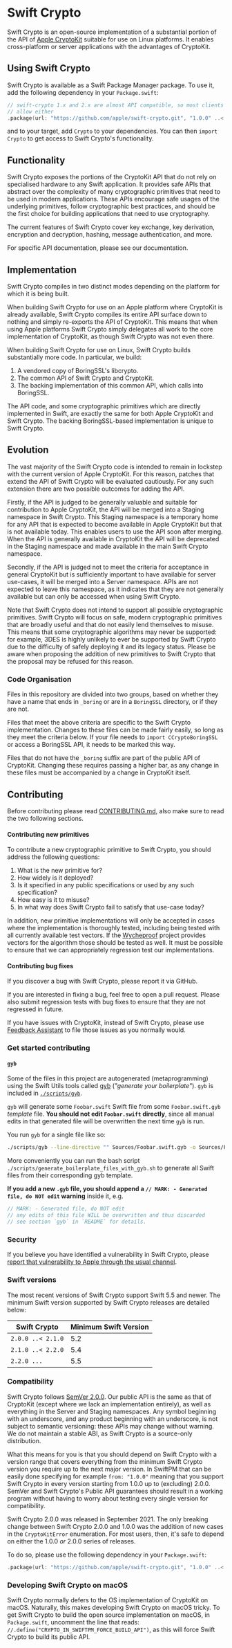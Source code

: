 # Swift Crypto

Swift Crypto is an open-source implementation of a substantial portion of the API of [Apple CryptoKit](https://developer.apple.com/documentation/cryptokit) suitable for use on Linux platforms. It enables cross-platform or server applications with the advantages of CryptoKit.

## Using Swift Crypto

Swift Crypto is available as a Swift Package Manager package. To use it, add the following dependency in your `Package.swift`:

```swift
// swift-crypto 1.x and 2.x are almost API compatible, so most clients should
// allow either
.package(url: "https://github.com/apple/swift-crypto.git", "1.0.0" ..< "3.0.0"),
```

and to your target, add `Crypto` to your dependencies. You can then `import Crypto` to get access to Swift Crypto's functionality.

## Functionality

Swift Crypto exposes the portions of the CryptoKit API that do not rely on specialised hardware to any Swift application. It provides safe APIs that abstract over the complexity of many cryptographic primitives that need to be used in modern applications. These APIs encourage safe usages of the underlying primitives, follow cryptographic best practices, and should be the first choice for building applications that need to use cryptography.

The current features of Swift Crypto cover key exchange, key derivation, encryption and decryption, hashing, message authentication, and more.

For specific API documentation, please see our documentation.

## Implementation

Swift Crypto compiles in two distinct modes depending on the platform for which it is being built.

When building Swift Crypto for use on an Apple platform where CryptoKit is already available, Swift Crypto compiles its entire API surface down to nothing and simply re-exports the API of CryptoKit. This means that when using Apple platforms Swift Crypto simply delegates all work to the core implementation of CryptoKit, as though Swift Crypto was not even there.

When building Swift Crypto for use on Linux, Swift Crypto builds substantially more code. In particular, we build:

1. A vendored copy of BoringSSL's libcrypto.
2. The common API of Swift Crypto and CryptoKit.
3. The backing implementation of this common API, which calls into BoringSSL.

The API code, and some cryptographic primitives which are directly implemented in Swift, are exactly the same for both Apple CryptoKit and Swift Crypto. The backing BoringSSL-based implementation is unique to Swift Crypto.

## Evolution

The vast majority of the Swift Crypto code is intended to remain in lockstep with the current version of Apple CryptoKit. For this reason, patches that extend the API of Swift Crypto will be evaluated cautiously. For any such extension there are two possible outcomes for adding the API.

Firstly, if the API is judged to be generally valuable and suitable for contribution to Apple CryptoKit, the API will be merged into a Staging namespace in Swift Crypto. This Staging namespace is a temporary home for any API that is expected to become available in Apple CryptoKit but that is not available today. This enables users to use the API soon after merging. When the API is generally available in CryptoKit the API will be deprecated in the Staging namespace and made available in the main Swift Crypto namespace.

Secondly, if the API is judged not to meet the criteria for acceptance in general CryptoKit but is sufficiently important to have available for server use-cases, it will be merged into a Server namespace. APIs are not expected to leave this namespace, as it indicates that they are not generally available but can only be accessed when using Swift Crypto.

Note that Swift Crypto does not intend to support all possible cryptographic primitives. Swift Crypto will focus on safe, modern cryptographic primitives that are broadly useful and that do not easily lend themselves to misuse. This means that some cryptographic algorithms may never be supported: for example, 3DES is highly unlikely to ever be supported by Swift Crypto due to the difficulty of safely deploying it and its legacy status. Please be aware when proposing the addition of new primitives to Swift Crypto that the proposal may be refused for this reason.

### Code Organisation

Files in this repository are divided into two groups, based on whether they have a name that ends in `_boring` or are in a `BoringSSL` directory, or if they are not.

Files that meet the above criteria are specific to the Swift Crypto implementation. Changes to these files can be made fairly easily, so long as they meet the criteria below. If your file needs to `import CCryptoBoringSSL` or access a BoringSSL API, it needs to be marked this way.

Files that do not have the `_boring` suffix are part of the public API of CryptoKit. Changing these requires passing a higher bar, as any change in these files must be accompanied by a change in CryptoKit itself.

## Contributing

Before contributing please read [CONTRIBUTING.md](CONTRIBUTING.md), also make sure to read the two following sections.

#### Contributing new primitives

To contribute a new cryptographic primitive to Swift Crypto, you should address the following questions:

1. What is the new primitive for?
2. How widely is it deployed?
3. Is it specified in any public specifications or used by any such specification?
4. How easy is it to misuse?
5. In what way does Swift Crypto fail to satisfy that use-case today?

In addition, new primitive implementations will only be accepted in cases where the implementation is thoroughly tested, including being tested with all currently available test vectors. If the [Wycheproof](https://github.com/google/wycheproof) project provides vectors for the algorithm those should be tested as well. It must be possible to ensure that we can appropriately regression test our implementations.

#### Contributing bug fixes

If you discover a bug with Swift Crypto, please report it via GitHub.

If you are interested in fixing a bug, feel free to open a pull request. Please also submit regression tests with bug fixes to ensure that they are not regressed in future.

If you have issues with CryptoKit, instead of Swift Crypto, please use [Feedback Assistant](https://feedbackassistant.apple.com) to file those issues as you normally would.

### Get started contributing

#### `gyb`

Some of the files in this project are autogenerated (metaprogramming) using the Swift Utils tools called [gyb](https://github.com/apple/swift/blob/main/utils/gyb.py) (_"generate your boilerplate"_). `gyb` is included in [`./scripts/gyb`](scripts/gyb).

`gyb` will generate some `Foobar.swift` Swift file from some `Foobar.swift.gyb` _template_ file. **You should not edit `Foobar.swift` directly**, since all manual edits in that generated file will be overwritten the next time `gyb` is run.

You run `gyb` for a single file like so:

```bash
./scripts/gyb --line-directive "" Sources/Foobar.swift.gyb -o Sources/Foobar.swift
```

More conveniently you can run the bash script `./scripts/generate_boilerplate_files_with_gyb.sh` to generate all Swift files from their corresponding gyb template.

**If you add a new `.gyb` file, you should append a `// MARK: - Generated file, do NOT edit` warning** inside it, e.g.

```swift
// MARK: - Generated file, do NOT edit
// any edits of this file WILL be overwritten and thus discarded
// see section `gyb` in `README` for details.
```

### Security

If you believe you have identified a vulnerability in Swift Crypto, please [report that vulnerability to Apple through the usual channel](https://support.apple.com/en-us/HT201220).

### Swift versions

The most recent versions of Swift Crypto support Swift 5.5 and newer. The minimum Swift version supported by Swift Crypto releases are detailed below:

Swift Crypto      | Minimum Swift Version
------------------|----------------------
`2.0.0 ..< 2.1.0` | 5.2
`2.1.0 ..< 2.2.0` | 5.4
`2.2.0 ...`       | 5.5

### Compatibility

Swift Crypto follows [SemVer 2.0.0](https://semver.org/#semantic-versioning-200). Our public API is the same as that of CryptoKit (except where we lack an implementation entirely), as well as everything in the Server and Staging namespaces. Any symbol beginning with an underscore, and any product beginning with an underscore, is not subject to semantic versioning: these APIs may change without warning. We do not maintain a stable ABI, as Swift Crypto is a source-only distribution.

What this means for you is that you should depend on Swift Crypto with a version range that covers everything from the minimum Swift Crypto version you require up to the next major version.
In SwiftPM that can be easily done specifying for example `from: "1.0.0"` meaning that you support Swift Crypto in every version starting from 1.0.0 up to (excluding) 2.0.0.
SemVer and Swift Crypto's Public API guarantees should result in a working program without having to worry about testing every single version for compatibility.

Swift Crypto 2.0.0 was released in September 2021. The only breaking change between Swift Crypto 2.0.0 and 1.0.0 was the addition of new cases in the `CryptoKitError` enumeration. For most users, then, it's safe to depend on either the 1.0.0 _or_ 2.0.0 series of releases.

To do so, please use the following dependency in your `Package.swift`:

```swift
.package(url: "https://github.com/apple/swift-crypto.git", "1.0.0" ..< "3.0.0"),
```

### Developing Swift Crypto on macOS

Swift Crypto normally defers to the OS implementation of CryptoKit on macOS. Naturally, this makes developing Swift Crypto on macOS tricky. To get Swift Crypto to build the open source implementation on macOS, in `Package.swift`, uncomment the line that reads: `//.define("CRYPTO_IN_SWIFTPM_FORCE_BUILD_API")`, as this will force Swift Crypto to build its public API.

